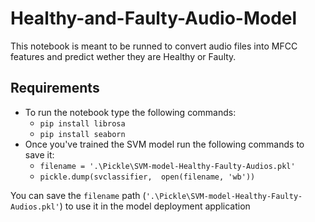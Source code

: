 # Healthy-and-Faulty-Audio-Model
This notebook is meant to be runned to convert audio files into MFCC features and predict wether they are Healthy or Faulty.
## Requirements
- To run the notebook type the following commands:
	- ```pip install librosa```
	- ```pip install seaborn```
- Once you've trained the SVM model run the following commands to save it:
	- ```filename = '.\Pickle\SVM-model-Healthy-Faulty-Audios.pkl'```
	- ```pickle.dump(svclassifier,  open(filename, 'wb'))```

You can save the ```filename``` path (```'.\Pickle\SVM-model-Healthy-Faulty-Audios.pkl'```) to use it in the model deployment application


